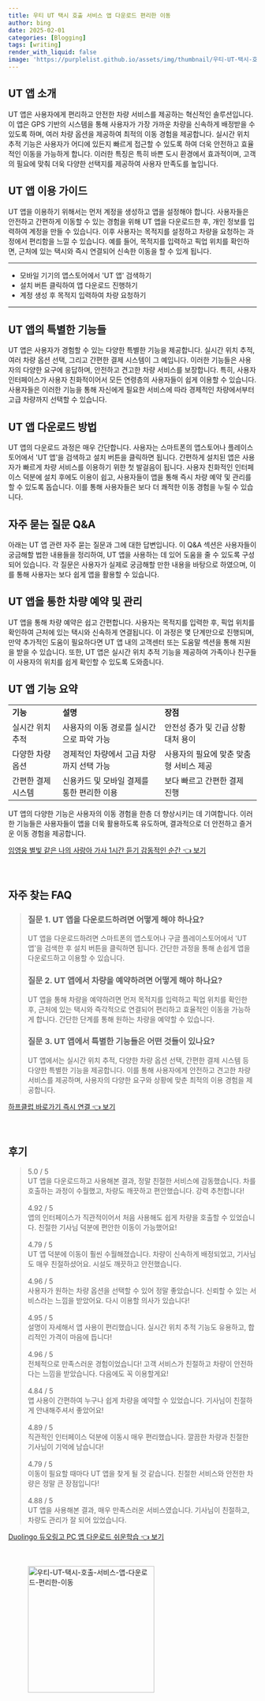 ```yaml
---
title: 우티 UT 택시 호출 서비스 앱 다운로드 편리한 이동
author: bing
date: 2025-02-01
categories: [Blogging]
tags: [writing]
render_with_liquid: false
image: 'https://purplelist.github.io/assets/img/thumbnail/우티-UT-택시-호출-서비스-앱-다운로드-편리한-이동.webp'
---
```



<h2 id='UT앱소개'>UT 앱 소개</h2>

<p>UT 앱은 사용자에게 편리하고 안전한 차량 서비스를 제공하는 혁신적인 솔루션입니다. 이 앱은 GPS 기반의 시스템을 통해 사용자가 가장 가까운 차량을 신속하게 배정받을 수 있도록 하며, 여러 차량 옵션을 제공하여 최적의 이동 경험을 제공합니다. 실시간 위치 추적 기능은 사용자가 어디에 있든지 빠르게 접근할 수 있도록 하여 더욱 안전하고 효율적인 이동을 가능하게 합니다. 이러한 특징은 특히 바쁜 도시 환경에서 효과적이며, 고객의 필요에 맞춰 더욱 다양한 선택지를 제공하여 사용자 만족도를 높입니다.</p>

<h2 id='이용가이드'>UT 앱 이용 가이드</h2>

<p>UT 앱을 이용하기 위해서는 먼저 계정을 생성하고 앱을 설정해야 합니다. 사용자들은 안전하고 간편하게 이동할 수 있는 경험을 위해 UT 앱을 다운로드한 후, 개인 정보를 입력하여 계정을 만들 수 있습니다. 이후 사용자는 목적지를 설정하고 차량을 요청하는 과정에서 편리함을 느낄 수 있습니다. 예를 들어, 목적지를 입력하고 픽업 위치를 확인하면, 근처에 있는 택시와 즉시 연결되어 신속한 이동을 할 수 있게 됩니다.</p>

<hr />

<ul>
    <li>모바일 기기의 앱스토어에서 'UT 앱' 검색하기</li>
    <li>설치 버튼 클릭하여 앱 다운로드 진행하기</li>
    <li>계정 생성 후 목적지 입력하여 차량 요청하기</li>
</ul>

<hr />

<h2 id='특별한기능'>UT 앱의 특별한 기능들</h2>

<p>UT 앱은 사용자가 경험할 수 있는 다양한 특별한 기능을 제공합니다. 실시간 위치 추적, 여러 차량 옵션 선택, 그리고 간편한 결제 시스템이 그 예입니다. 이러한 기능들은 사용자의 다양한 요구에 응답하며, 안전하고 견고한 차량 서비스를 보장합니다. 특히, 사용자 인터페이스가 사용자 친화적이어서 모든 연령층의 사용자들이 쉽게 이용할 수 있습니다. 사용자들은 이러한 기능을 통해 자신에게 필요한 서비스에 따라 경제적인 차량에서부터 고급 차량까지 선택할 수 있습니다.</p>

<h2 id='다운로드방법'>UT 앱 다운로드 방법</h2>

<p>UT 앱의 다운로드 과정은 매우 간단합니다. 사용자는 스마트폰의 앱스토어나 플레이스토어에서 'UT 앱'을 검색하고 설치 버튼을 클릭하면 됩니다. 간편하게 설치된 앱은 사용자가 빠르게 차량 서비스를 이용하기 위한 첫 발걸음이 됩니다. 사용자 친화적인 인터페이스 덕분에 설치 후에도 이용이 쉽고, 사용자들이 앱을 통해 즉시 차량 예약 및 관리를 할 수 있도록 돕습니다. 이를 통해 사용자들은 보다 더 쾌적한 이동 경험을 누릴 수 있습니다.</p>

<h2 id='자주묻는질문'>자주 묻는 질문 Q&A</h2>

<p>아래는 UT 앱 관련 자주 묻는 질문과 그에 대한 답변입니다. 이 Q&A 섹션은 사용자들이 궁금해할 법한 내용들을 정리하여, UT 앱을 사용하는 데 있어 도움을 줄 수 있도록 구성되어 있습니다. 각 질문은 사용자가 실제로 궁금해할 만한 내용을 바탕으로 하였으며, 이를 통해 사용자는 보다 쉽게 앱을 활용할 수 있습니다.</p>

<h2 id='차량예약'>UT 앱을 통한 차량 예약 및 관리</h2>

<p>UT 앱을 통해 차량 예약은 쉽고 간편합니다. 사용자는 목적지를 입력한 후, 픽업 위치를 확인하여 근처에 있는 택시와 신속하게 연결됩니다. 이 과정은 몇 단계만으로 진행되며, 만약 추가적인 도움이 필요하다면 UT 앱 내의 고객센터 또는 도움말 섹션을 통해 지원을 받을 수 있습니다. 또한, UT 앱은 실시간 위치 추적 기능을 제공하여 가족이나 친구들이 사용자의 위치를 쉽게 확인할 수 있도록 도와줍니다.</p>

<h2 id='특징정리'>UT 앱 기능 요약</h2>

<table>
    <tr>
        <td><b>기능</b></td>
        <td><b>설명</b></td>
        <td><b>장점</b></td>
    </tr>
    <tr>
        <td>실시간 위치 추적</td>
        <td>사용자의 이동 경로를 실시간으로 파악 가능</td>
        <td>안전성 증가 및 긴급 상황 대처 용이</td>
    </tr>
    <tr>
        <td>다양한 차량 옵션</td>
        <td>경제적인 차량에서 고급 차량까지 선택 가능</td>
        <td>사용자의 필요에 맞춘 맞춤형 서비스 제공</td>
    </tr>
    <tr>
        <td>간편한 결제 시스템</td>
        <td>신용카드 및 모바일 결제를 통한 편리한 이용</td>
        <td>보다 빠르고 간편한 결제 진행</td>
    </tr>
</table>

<p>UT 앱의 다양한 기능은 사용자의 이동 경험을 한층 더 향상시키는 데 기여합니다. 이러한 기능들은 사용자들이 앱을 더욱 활용하도록 유도하며, 결과적으로 더 안전하고 즐거운 이동 경험을 제공합니다.</p>


<p><a class="click-button" title="임영웅 별빛 같은 나의 사랑아 가사 1시간 듣기 감동적인 순간" href="https://purplelist.github.io/posts/%EC%9E%84%EC%98%81%EC%9B%85-%EB%B3%84%EB%B9%9B-%EA%B0%99%EC%9D%80-%EB%82%98%EC%9D%98-%EC%82%AC%EB%9E%91%EC%95%84-%EA%B0%80%EC%82%AC-1%EC%8B%9C%EA%B0%84-%EB%93%A3%EA%B8%B0-%EA%B0%90%EB%8F%99%EC%A0%81%EC%9D%B8-%EC%88%9C%EA%B0%84/" rel="dofollow">임영웅 별빛 같은 나의 사랑아 가사 1시간 듣기 감동적인 순간 👈 보기</a></p><br>
<h2 id='자주_찾는_FAQ'>자주 찾는 FAQ</h2>
<div itemscope="" itemtype="https://schema.org/FAQPage"> 
<blockquote> 
<div itemscope="" itemprop="mainEntity" itemtype="https://schema.org/Question"> 
<h3 itemprop="name">질문 1. UT 앱을 다운로드하려면 어떻게 해야 하나요?</h3> 
<div itemscope="" itemprop="acceptedAnswer" itemtype="https://schema.org/Answer"> 
<span itemprop="text"> 
<p>UT 앱을 다운로드하려면 스마트폰의 앱스토어나 구글 플레이스토어에서 'UT 앱'을 검색한 후 설치 버튼을 클릭하면 됩니다. 간단한 과정을 통해 손쉽게 앱을 다운로드하고 이용할 수 있습니다.</p> 
</span> 
</div> 
</div> 
<div itemscope="" itemprop="mainEntity" itemtype="https://schema.org/Question"> 
<h3 itemprop="name">질문 2. UT 앱에서 차량을 예약하려면 어떻게 해야 하나요?</h3> 
<div itemscope="" itemprop="acceptedAnswer" itemtype="https://schema.org/Answer"> 
<span itemprop="text"> 
<p>UT 앱을 통해 차량을 예약하려면 먼저 목적지를 입력하고 픽업 위치를 확인한 후, 근처에 있는 택시와 즉각적으로 연결되어 편리하고 효율적인 이동을 가능하게 합니다. 간단한 단계를 통해 원하는 차량을 예약할 수 있습니다.</p> 
</span> 
</div> 
</div> 
<div itemscope="" itemprop="mainEntity" itemtype="https://schema.org/Question"> 
<h3 itemprop="name">질문 3. UT 앱에서 특별한 기능들은 어떤 것들이 있나요?</h3> 
<div itemscope="" itemprop="acceptedAnswer" itemtype="https://schema.org/Answer"> 
<span itemprop="text"> 
<p>UT 앱에서는 실시간 위치 추적, 다양한 차량 옵션 선택, 간편한 결제 시스템 등 다양한 특별한 기능을 제공합니다. 이를 통해 사용자에게 안전하고 견고한 차량 서비스를 제공하며, 사용자의 다양한 요구와 상황에 맞춘 최적의 이용 경험을 제공합니다.</p> 
</span> 
</div> 
</div> 
</blockquote> 
</div>
<p><a class="click-button" title="하프클럽 바로가기 즉시 연결" href="https://purplelist.github.io/posts/%ED%95%98%ED%94%84%ED%81%B4%EB%9F%BD-%EB%B0%94%EB%A1%9C%EA%B0%80%EA%B8%B0-%EC%A6%89%EC%8B%9C-%EC%97%B0%EA%B2%B0/" rel="dofollow">하프클럽 바로가기 즉시 연결 👈 보기</a></p><br>
<h2 id='후기'>후기</h2>
<div itemscope itemtype="https://schema.org/Product">
  <blockquote>
  <div itemprop="review" itemscope itemtype="https://schema.org/Review">
      <div itemprop="reviewRating" itemscope itemtype="https://schema.org/Rating"> <span itemprop="ratingValue">5.0</span> / <span itemprop="bestRating">5</span> </div>
      <span itemprop="reviewBody">UT 앱을 다운로드하고 사용해본 결과, 정말 친절한 서비스에 감동했습니다. 차를 호출하는 과정이 수월했고, 차량도 깨끗하고 편안했습니다. 강력 추천합니다!</span>
  </div>
  <br>
  <div itemprop="review" itemscope itemtype="https://schema.org/Review">
      <div itemprop="reviewRating" itemscope itemtype="https://schema.org/Rating"> <span itemprop="ratingValue">4.92</span> / <span itemprop="bestRating">5</span> </div>
      <span itemprop="reviewBody">앱의 인터페이스가 직관적이어서 처음 사용해도 쉽게 차량을 호출할 수 있었습니다. 친절한 기사님 덕분에 편안한 이동이 가능했어요!</span>
  </div>
  <br>
  <div itemprop="review" itemscope itemtype="https://schema.org/Review">
      <div itemprop="reviewRating" itemscope itemtype="https://schema.org/Rating"> <span itemprop="ratingValue">4.79</span> / <span itemprop="bestRating">5</span> </div>
      <span itemprop="reviewBody">UT 앱 덕분에 이동이 훨씬 수월해졌습니다. 차량이 신속하게 배정되었고, 기사님도 매우 친절하셨어요. 시설도 깨끗하고 안전했습니다.</span>
  </div>
  <br>
  <div itemprop="review" itemscope itemtype="https://schema.org/Review">
      <div itemprop="reviewRating" itemscope itemtype="https://schema.org/Rating"> <span itemprop="ratingValue">4.96</span> / <span itemprop="bestRating">5</span> </div>
      <span itemprop="reviewBody">사용자가 원하는 차량 옵션을 선택할 수 있어 정말 좋았습니다. 신뢰할 수 있는 서비스라는 느낌을 받았어요. 다시 이용할 의사가 있습니다!</span>
  </div>
  <br>
  <div itemprop="review" itemscope itemtype="https://schema.org/Review">
      <div itemprop="reviewRating" itemscope itemtype="https://schema.org/Rating"> <span itemprop="ratingValue">4.95</span> / <span itemprop="bestRating">5</span> </div>
      <span itemprop="reviewBody">설명이 자세해서 앱 사용이 편리했습니다. 실시간 위치 추적 기능도 유용하고, 합리적인 가격이 마음에 듭니다!</span>
  </div>
  <br>
  <div itemprop="review" itemscope itemtype="https://schema.org/Review">
      <div itemprop="reviewRating" itemscope itemtype="https://schema.org/Rating"> <span itemprop="ratingValue">4.96</span> / <span itemprop="bestRating">5</span> </div>
      <span itemprop="reviewBody">전체적으로 만족스러운 경험이었습니다! 고객 서비스가 친절하고 차량이 안전하다는 느낌을 받았습니다. 다음에도 꼭 이용할게요!</span>
  </div>
  <br>
  <div itemprop="review" itemscope itemtype="https://schema.org/Review">
      <div itemprop="reviewRating" itemscope itemtype="https://schema.org/Rating"> <span itemprop="ratingValue">4.84</span> / <span itemprop="bestRating">5</span> </div>
      <span itemprop="reviewBody">앱 사용이 간편하여 누구나 쉽게 차량을 예약할 수 있었습니다. 기사님이 친절하게 안내해주셔서 좋았어요!</span>
  </div>
  <br>
  <div itemprop="review" itemscope itemtype="https://schema.org/Review">
      <div itemprop="reviewRating" itemscope itemtype="https://schema.org/Rating"> <span itemprop="ratingValue">4.89</span> / <span itemprop="bestRating">5</span> </div>
      <span itemprop="reviewBody">직관적인 인터페이스 덕분에 이동시 매우 편리했습니다. 깔끔한 차량과 친절한 기사님이 기억에 남습니다!</span>
  </div>
  <br>
  <div itemprop="review" itemscope itemtype="https://schema.org/Review">
      <div itemprop="reviewRating" itemscope itemtype="https://schema.org/Rating"> <span itemprop="ratingValue">4.79</span> / <span itemprop="bestRating">5</span> </div>
      <span itemprop="reviewBody">이동이 필요할 때마다 UT 앱을 찾게 될 것 같습니다. 친절한 서비스와 안전한 차량은 정말 큰 장점입니다!</span>
  </div>
  <br>
  <div itemprop="review" itemscope itemtype="https://schema.org/Review">
      <div itemprop="reviewRating" itemscope itemtype="https://schema.org/Rating"> <span itemprop="ratingValue">4.88</span> / <span itemprop="bestRating">5</span> </div>
      <span itemprop="reviewBody">UT 앱을 사용해본 결과, 매우 만족스러운 서비스였습니다. 기사님이 친절하고, 차량도 관리가 잘 되어 있었습니다.</span>
  </div>
  </blockquote>
</div>
<p><a class="click-button" title="Duolingo 듀오링고 PC 앱 다운로드 쉬운학습" href="https://purplelist.github.io/posts/Duolingo-%EB%93%80%EC%98%A4%EB%A7%81%EA%B3%A0-PC-%EC%95%B1-%EB%8B%A4%EC%9A%B4%EB%A1%9C%EB%93%9C-%EC%89%AC%EC%9A%B4%ED%95%99%EC%8A%B5/" rel="dofollow">Duolingo 듀오링고 PC 앱 다운로드 쉬운학습 👈 보기</a></p><br>
<figure class="image"><img src="https://purplelist.github.io/assets/img/thumbnail/우티-UT-택시-호출-서비스-앱-다운로드-편리한-이동.webp" alt="우티-UT-택시-호출-서비스-앱-다운로드-편리한-이동" width="256" height="256"></figure>